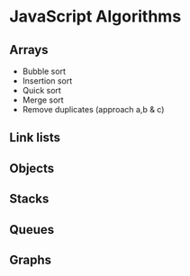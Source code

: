 # JavaScript Algorithms

## Arrays
 - Bubble sort 
 - Insertion sort 
 - Quick sort 
 - Merge sort
 - Remove duplicates (approach a,b & c)

## Link lists 

## Objects 

## Stacks 

## Queues

## Graphs 